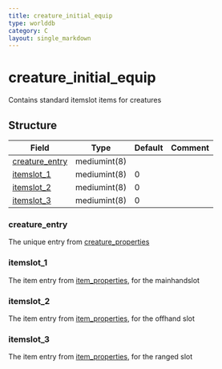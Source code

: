 ```yaml
---
title: creature_initial_equip
type: worlddb
category: C
layout: single_markdown
---
```


# creature_initial_equip
Contains standard itemslot items for creatures

## Structure

Field                                                                                              | Type         | Default | Comment
-------------------------------------------------------------------------------------------------- | ------------ | ------- | -------
[creature_entry](#creature_entry) | mediumint(8) |         |        
[itemslot_1](#itemslot_1)         | mediumint(8) | 0       |        
[itemslot_2](#itemslot_2)         | mediumint(8) | 0       |        
[itemslot_3](#itemslot_3)         | mediumint(8) | 0       |        

### creature_entry

The unique entry from [creature_properties](/Wiki/database/world/creature_properties/ "Creature properties")

### itemslot_1

The item entry from [item_properties](/Wiki/database/world/item_properties/ "Item properties"), for the mainhandslot

### itemslot_2

The item entry from [item_properties](/Wiki/database/world/item_properties/ "Item properties"), for the offhand slot

### itemslot_3

The item entry from [item_properties](/Wiki/database/world/item_properties/ "Item properties"), for the ranged slot